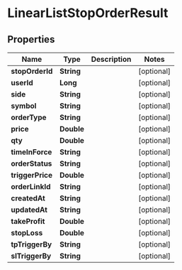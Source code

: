 
# LinearListStopOrderResult

## Properties
Name | Type | Description | Notes
------------ | ------------- | ------------- | -------------
**stopOrderId** | **String** |  |  [optional]
**userId** | **Long** |  |  [optional]
**side** | **String** |  |  [optional]
**symbol** | **String** |  |  [optional]
**orderType** | **String** |  |  [optional]
**price** | **Double** |  |  [optional]
**qty** | **Double** |  |  [optional]
**timeInForce** | **String** |  |  [optional]
**orderStatus** | **String** |  |  [optional]
**triggerPrice** | **Double** |  |  [optional]
**orderLinkId** | **String** |  |  [optional]
**createdAt** | **String** |  |  [optional]
**updatedAt** | **String** |  |  [optional]
**takeProfit** | **Double** |  |  [optional]
**stopLoss** | **Double** |  |  [optional]
**tpTriggerBy** | **String** |  |  [optional]
**slTriggerBy** | **String** |  |  [optional]



